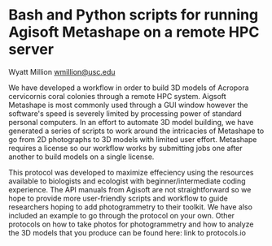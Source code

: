 # Bash and Python scripts for running Agisoft Metashape on a remote HPC server 

Wyatt Million wmillion@usc.edu 

We have developed a workflow in order to build 3D models of Acropora cervicornis coral colonies through a remote HPC system. Aigsoft Metashape is most commonly used through a GUI window however the software's speed is severely limited by processing power of standard personal computers. In an effort to automate 3D model building, we have generated a series of scripts to work around the intricacies of Metashape to go from 2D photographs to 3D models with limited user effort. Metashape requires a license so our workflow works by submitting jobs one after another to build models on a single license. 

This protocol was developed to maximize effeciency using the resources available to biologists and ecologist with beginner/intermediate coding experience. The API manuals from Agisoft are not straightforward so we hope to provide more user-friendly scripts and workflow to guide researchers hoping to add photogrammetry to their toolkit. We have also included an example to go through the protocol on your own. Other protocols on how to take photos for photogrammetry and how to analyze the 3D models that you produce can be found here: link to protocols.io
